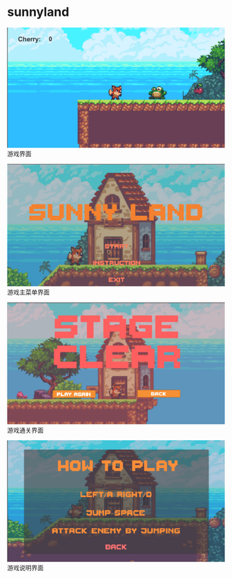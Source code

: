 # sunnyland

![image](https://github.com/ayayaya47/sunnyland/blob/master/images/game.png) 游戏界面

![image](https://github.com/ayayaya47/sunnyland/blob/master/images/gamemenu.png) 游戏主菜单界面

![image](https://github.com/ayayaya47/sunnyland/blob/master/images/gold.png) 游戏通关界面

![image](https://github.com/ayayaya47/sunnyland/blob/master/images/instruction.png) 游戏说明界面
